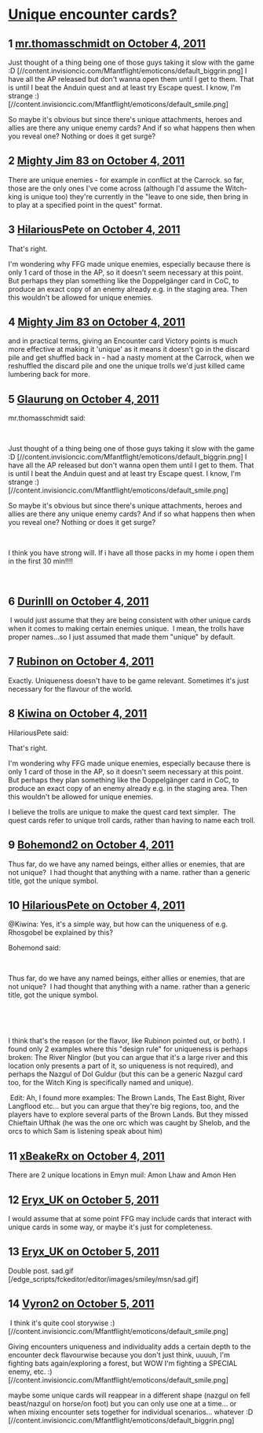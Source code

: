 # [Unique encounter cards?](https://community.fantasyflightgames.com/topic/54155-unique-encounter-cards/)

## 1 [mr.thomasschmidt on October 4, 2011](https://community.fantasyflightgames.com/topic/54155-unique-encounter-cards/?do=findComment&comment=536649)

Just thought of a thing being one of those guys taking it slow with the game :D [//content.invisioncic.com/Mfantflight/emoticons/default_biggrin.png] I have all the AP released but don't wanna open them until I get to them. That is until I beat the Anduin quest and at least try Escape quest. I know, I'm strange :) [//content.invisioncic.com/Mfantflight/emoticons/default_smile.png]

So maybe it's obvious but since there's unique attachments, heroes and allies are there any unique enemy cards? And if so what happens then when you reveal one? Nothing or does it get surge?

## 2 [Mighty Jim 83 on October 4, 2011](https://community.fantasyflightgames.com/topic/54155-unique-encounter-cards/?do=findComment&comment=536650)

There are unique enemies - for example in conflict at the Carrock. so far, those are the only ones I've come across (although I'd assume the Witch-king is unique too) they're currently in the "leave to one side, then bring in to play at a specified point in the quest" format.

## 3 [HilariousPete on October 4, 2011](https://community.fantasyflightgames.com/topic/54155-unique-encounter-cards/?do=findComment&comment=536651)

That's right.

I'm wondering why FFG made unique enemies, especially because there is only 1 card of those in the AP, so it doesn't seem necessary at this point. But perhaps they plan something like the Doppelgänger card in CoC, to produce an exact copy of an enemy already e.g. in the staging area. Then this wouldn't be allowed for unique enemies.

## 4 [Mighty Jim 83 on October 4, 2011](https://community.fantasyflightgames.com/topic/54155-unique-encounter-cards/?do=findComment&comment=536670)

and in practical terms, giving an Encounter card Victory points is much more effective at making it 'unique' as it means it doesn't go in the discard pile and get shuffled back in - had a nasty moment at the Carrock, when we reshuffled the discard pile and one the unique trolls we'd just killed came lumbering back for more.

## 5 [Glaurung on October 4, 2011](https://community.fantasyflightgames.com/topic/54155-unique-encounter-cards/?do=findComment&comment=536684)

mr.thomasschmidt said:

 

Just thought of a thing being one of those guys taking it slow with the game :D [//content.invisioncic.com/Mfantflight/emoticons/default_biggrin.png] I have all the AP released but don't wanna open them until I get to them. That is until I beat the Anduin quest and at least try Escape quest. I know, I'm strange :) [//content.invisioncic.com/Mfantflight/emoticons/default_smile.png]

So maybe it's obvious but since there's unique attachments, heroes and allies are there any unique enemy cards? And if so what happens then when you reveal one? Nothing or does it get surge?

 



I think you have strong will. If i have all those packs in my home i open them in the first 30 min!!!!

 

## 6 [DurinIII on October 4, 2011](https://community.fantasyflightgames.com/topic/54155-unique-encounter-cards/?do=findComment&comment=536701)

 I would just assume that they are being consistent with other unique cards when it comes to making certain enemies unique.  I mean, the trolls have proper names...so I just assumed that made them "unique" by default. 

## 7 [Rubinon on October 4, 2011](https://community.fantasyflightgames.com/topic/54155-unique-encounter-cards/?do=findComment&comment=536708)

Exactly. Uniqueness doesn't have to be game relevant. Sometimes it's just necessary for the flavour of the world.

## 8 [Kiwina on October 4, 2011](https://community.fantasyflightgames.com/topic/54155-unique-encounter-cards/?do=findComment&comment=536874)

HilariousPete said:

That's right.

I'm wondering why FFG made unique enemies, especially because there is only 1 card of those in the AP, so it doesn't seem necessary at this point. But perhaps they plan something like the Doppelgänger card in CoC, to produce an exact copy of an enemy already e.g. in the staging area. Then this wouldn't be allowed for unique enemies.



I believe the trolls are unique to make the quest card text simpler.  The quest cards refer to unique troll cards, rather than having to name each troll.

## 9 [Bohemond2 on October 4, 2011](https://community.fantasyflightgames.com/topic/54155-unique-encounter-cards/?do=findComment&comment=536876)

Thus far, do we have any named beings, either allies or enemies, that are not unique?  I had thought that anything with a name. rather than a generic title, got the unique symbol.

## 10 [HilariousPete on October 4, 2011](https://community.fantasyflightgames.com/topic/54155-unique-encounter-cards/?do=findComment&comment=536891)

@Kiwina: Yes, it's a simple way, but how can the uniqueness of e.g. Rhosgobel be explained by this?

Bohemond said:

 

Thus far, do we have any named beings, either allies or enemies, that are not unique?  I had thought that anything with a name. rather than a generic title, got the unique symbol.

 

 

I think that's the reason (or the flavor, like Rubinon pointed out, or both). I found only 2 examples where this "design rule" for uniqueness is perhaps broken: The River Ninglor (but you can argue that it's a large river and this location only presents a part of it, so uniqueness is not required), and perhaps the Nazgul of Dol Guldur (but this can be a generic Nazgul card too, for the Witch King is specifically named and unique).

 Edit: Ah, I found more examples: The Brown Lands, The East Bight, River Langflood etc... but you can argue that they're big regions, too, and the players have to explore several parts of the Brown Lands. But they missed Chieftain Ufthak (he was the one orc which was caught by Shelob, and the orcs to which Sam is listening speak about him)

## 11 [xBeakeRx on October 4, 2011](https://community.fantasyflightgames.com/topic/54155-unique-encounter-cards/?do=findComment&comment=537123)

There are 2 unique locations in Emyn muil: Amon Lhaw and Amon Hen

## 12 [Eryx_UK on October 5, 2011](https://community.fantasyflightgames.com/topic/54155-unique-encounter-cards/?do=findComment&comment=537235)

I would assume that at some point FFG may include cards that interact with unique cards in some way, or maybe it's just for completeness. 

## 13 [Eryx_UK on October 5, 2011](https://community.fantasyflightgames.com/topic/54155-unique-encounter-cards/?do=findComment&comment=537236)

Double post. sad.gif [/edge_scripts/fckeditor/editor/images/smiley/msn/sad.gif]

## 14 [Vyron2 on October 5, 2011](https://community.fantasyflightgames.com/topic/54155-unique-encounter-cards/?do=findComment&comment=537240)

 I think it's quite cool storywise :) [//content.invisioncic.com/Mfantflight/emoticons/default_smile.png]

Giving encounters uniqueness and individuality adds a certain depth to the encounter deck flavourwise because you don't just think, uuuuh, I'm fighting bats again/exploring a forest, but WOW I'm fighting a SPECIAL enemy, etc. :) [//content.invisioncic.com/Mfantflight/emoticons/default_smile.png]

maybe some unique cards will reappear in a different shape (nazgul on fell beast/nazgul on horse/on foot) but you can only use one at a time... or when mixing encounter sets together for individual scenarios... whatever :D [//content.invisioncic.com/Mfantflight/emoticons/default_biggrin.png]

